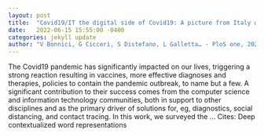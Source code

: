 ```yaml
---
layout: post
title:  "Covid19/IT the digital side of Covid19: A picture from Italy with clustering and taxonomy"
date:   2022-06-15 15:55:00 -0400
categories: jekyll update
author: "V Bonnici, G Cicceri, S Distefano, L Galletta… - PloS one, 2022"
---
```

The Covid19 pandemic has significantly impacted on our lives, triggering a strong reaction resulting in vaccines, more effective diagnoses and therapies, policies to contain the pandemic outbreak, to name but a few. A significant contribution to their success comes from the computer science and information technology communities, both in support to other disciplines and as the primary driver of solutions for, eg, diagnostics, social distancing, and contact tracing. In this work, we surveyed the …
Cites: ‪Deep contextualized word representations‬  